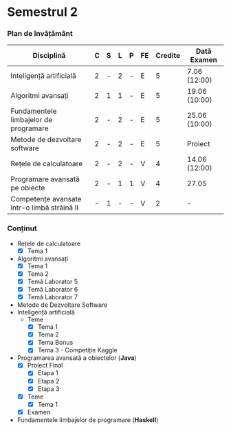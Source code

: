 # Semestrul 2


### Plan de învățământ
| Disciplină                                       | C | S | L | P | FE | Credite | Dată Examen  |
|--------------------------------------------------|---|---|---|---|----|---------|--------------|
| Inteligență artificială                          | 2 | - | 2 | - | E  | 5       | 7.06 (12:00) |
| Algoritmi avansați                               | 2 | 1 | 1 | - | E  | 5       | 19.06 (10:00)|
| Fundamentele limbajelor de programare            | 2 | - | 2 | - | E  | 5       | 25.06 (10:00)|
| Metode de dezvoltare software                    | 2 | - | 2 | - | E  | 5       | Proiect      |
| Rețele de calculatoare                           | 2 | - | 2 | - | V  | 4       | 14.06 (12:00)|
| Programare avansată pe obiecte                   | 2 | - | 1 | 1 | V  | 4       | 27.05        |
| Competențe avansate într-o limbă străină II      | - | 1 | - | - | V  | 2       | -            |

### Conținut
- Rețele de calculatoare
  - [x] Tema 1
- Algoritmi avansați
  - [x] Tema 1
  - [x] Tema 2
  - [x] Temă Laborator 5
  - [x] Temă Laborator 6
  - [x] Temă Laborator 7
- Metode de Dezvoltare Software
- Inteligență artificială
  - Teme
     - [x] Tema 1
     - [x] Tema 2
     - [x] Tema Bonus
     - [x] Tema 3 - Competiție Kaggle
- Programarea avansată a obiectelor (**Java**)
  - [x] Proiect Final
     - [x] Etapa 1
     - [x] Etapa 2
     - [x] Etapa 3
  - [x] Teme
     - [x] Tema 1
  - [x] Examen
- Fundamentele limbajelor de programare (**Haskell**)
